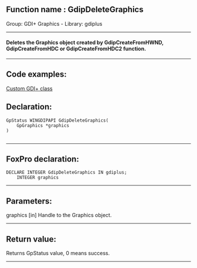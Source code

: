 
## Function name : GdipDeleteGraphics
Group: GDI+ Graphics - Library: gdiplus    
***  


#### Deletes the Graphics object created by GdipCreateFromHWND, GdipCreateFromHDC or GdipCreateFromHDC2 function.
***  


## Code examples:
[Custom GDI+ class](../../samples/sample_450.md)  

## Declaration:
```foxpro  
GpStatus WINGDIPAPI GdipDeleteGraphics(
    GpGraphics *graphics
)
  
```  
***  


## FoxPro declaration:
```foxpro  
DECLARE INTEGER GdipDeleteGraphics IN gdiplus;
	INTEGER graphics  
```  
***  


## Parameters:
graphics
[in] Handle to the Graphics object.  
***  


## Return value:
Returns GpStatus value, 0 means success.  
***  

